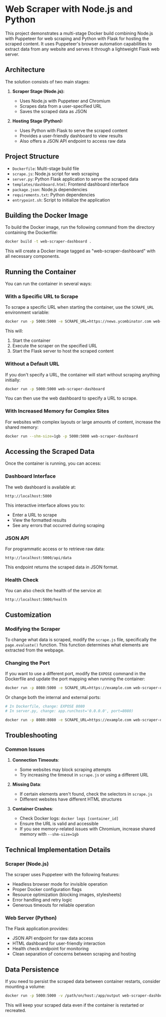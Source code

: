 # Web Scraper with Node.js and Python

This project demonstrates a multi-stage Docker build combining Node.js with Puppeteer for web scraping and Python with Flask for hosting the scraped content. It uses Puppeteer's browser automation capabilities to extract data from any website and serves it through a lightweight Flask web server.

## Architecture

The solution consists of two main stages:

1. **Scraper Stage (Node.js):**
   * Uses Node.js with Puppeteer and Chromium
   * Scrapes data from a user-specified URL
   * Saves the scraped data as JSON

2. **Hosting Stage (Python):**
   * Uses Python with Flask to serve the scraped content
   * Provides a user-friendly dashboard to view results
   * Also offers a JSON API endpoint to access raw data

## Project Structure

* `Dockerfile`: Multi-stage build file
* `scrape.js`: Node.js script for web scraping
* `server.py`: Python Flask application to serve the scraped data
* `templates/dashboard.html`: Frontend dashboard interface
* `package.json`: Node.js dependencies
* `requirements.txt`: Python dependencies
* `entrypoint.sh`: Script to initialize the application

## Building the Docker Image

To build the Docker image, run the following command from the directory containing the Dockerfile:

```bash
docker build -t web-scraper-dashboard .
```

This will create a Docker image tagged as "web-scraper-dashboard" with all necessary components.

## Running the Container

You can run the container in several ways:

### With a Specific URL to Scrape

To scrape a specific URL when starting the container, use the `SCRAPE_URL` environment variable:

```bash
docker run -p 5000:5000 -e SCRAPE_URL=https://news.ycombinator.com web-scraper-dashboard
```

This will:
1. Start the container
2. Execute the scraper on the specified URL
3. Start the Flask server to host the scraped content

### Without a Default URL

If you don't specify a URL, the container will start without scraping anything initially:

```bash
docker run -p 5000:5000 web-scraper-dashboard
```

You can then use the web dashboard to specify a URL to scrape.

### With Increased Memory for Complex Sites

For websites with complex layouts or large amounts of content, increase the shared memory:

```bash
docker run --shm-size=1gb -p 5000:5000 web-scraper-dashboard
```

## Accessing the Scraped Data

Once the container is running, you can access:

### Dashboard Interface

The web dashboard is available at:

```
http://localhost:5000
```

This interactive interface allows you to:
- Enter a URL to scrape
- View the formatted results
- See any errors that occurred during scraping

### JSON API

For programmatic access or to retrieve raw data:

```
http://localhost:5000/api/data
```

This endpoint returns the scraped data in JSON format.

### Health Check

You can also check the health of the service at:

```
http://localhost:5000/health
```

## Customization

### Modifying the Scraper

To change what data is scraped, modify the `scrape.js` file, specifically the `page.evaluate()` function. This function determines what elements are extracted from the webpage.

### Changing the Port

If you want to use a different port, modify the `EXPOSE` command in the Dockerfile and update the port mapping when running the container:

```bash
docker run -p 8080:5000 -e SCRAPE_URL=https://example.com web-scraper-dashboard
```

Or change both the internal and external ports:

```bash
# In Dockerfile, change: EXPOSE 8080
# In server.py, change: app.run(host='0.0.0.0', port=8080)

docker run -p 8080:8080 -e SCRAPE_URL=https://example.com web-scraper-dashboard
```

## Troubleshooting

### Common Issues

1. **Connection Timeouts**:
   * Some websites may block scraping attempts
   * Try increasing the timeout in `scrape.js` or using a different URL

2. **Missing Data**:
   * If certain elements aren't found, check the selectors in `scrape.js`
   * Different websites have different HTML structures

3. **Container Crashes**:
   * Check Docker logs: `docker logs [container_id]`
   * Ensure the URL is valid and accessible
   * If you see memory-related issues with Chromium, increase shared memory with `--shm-size=1gb`

## Technical Implementation Details

### Scraper (Node.js)

The scraper uses Puppeteer with the following features:
- Headless browser mode for invisible operation
- Proper Docker configuration flags
- Resource optimization (blocking images, stylesheets)
- Error handling and retry logic
- Generous timeouts for reliable operation

### Web Server (Python)

The Flask application provides:
- JSON API endpoint for raw data access
- HTML dashboard for user-friendly interaction
- Health check endpoint for monitoring
- Clean separation of concerns between scraping and hosting

## Data Persistence

If you need to persist the scraped data between container restarts, consider mounting a volume:

```bash
docker run -p 5000:5000 -v /path/on/host:/app/output web-scraper-dashboard
```

This will keep your scraped data even if the container is restarted or recreated.